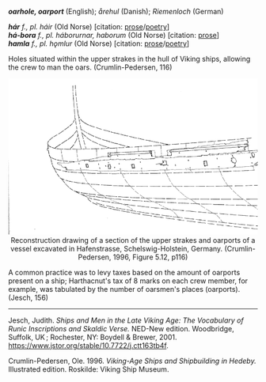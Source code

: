 **_oarhole, oarport_** (English); _årehul_ (Danish); _Riemenloch_ (German)

_**hár** f., pl. háir_ (Old Norse) [citation: [prose](https://onp.ku.dk/onp/onp.php?o31447)/[poetry](https://lexiconpoeticum.org/m.php?p=lemma&i=31982)]   
_**há-bora** f., pl. háborurnar, haborum_ (Old Norse) [citation: [prose](https://onp.ku.dk/onp/onp.php?o30226)]  
_**hamla** f., pl. hǫmlur_ (Old Norse) [citation: [prose](https://onp.ku.dk/onp/onp.php?o31115)/[poetry](https://lexiconpoeticum.org/m.php?p=lemma&i=31626)]   


  Holes situated within the upper strakes in the hull of Viking ships, allowing the crew to man the oars. (Crumlin-Pedersen, 116)
<div align="center">
  
  ![oarhole-lock from Hedeby ship](../images/oarports.png)  
  Reconstruction drawing of a section of the upper strakes and oarports of a vessel excavated in Hafenstrasse, Schelswig-Holstein, Germany. (Crumlin-Pedersen, 1996, Figure 5.12, p116)

</div>

  A common practice was to levy taxes based on the amount of oarports present on a ship; Harthacnut's tax of 8 marks on each crew member, for example, was tabulated by the number of oarsmen's places (oarports). (Jesch, 156) 
         

---

  Jesch, Judith. _Ships and Men in the Late Viking Age: The Vocabulary of Runic Inscriptions and Skaldic Verse._ NED-New edition. Woodbridge, Suffolk, UK ; Rochester, NY: 
Boydell & Brewer, 2001. https://www.jstor.org/stable/10.7722/j.ctt163tb4f.


  Crumlin-Pedersen, Ole. 1996. _Viking-Age Ships and Shipbuilding in Hedeby._ Illustrated edition. Roskilde: Viking Ship Museum.




